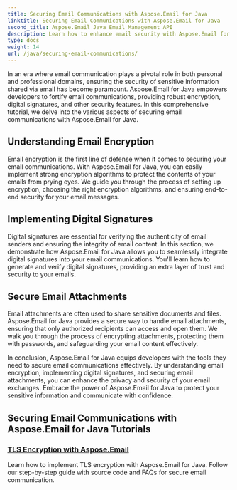 ```yaml
---
title: Securing Email Communications with Aspose.Email for Java
linktitle: Securing Email Communications with Aspose.Email for Java
second_title: Aspose.Email Java Email Management API
description: Learn how to enhance email security with Aspose.Email for Java. Our tutorials cover encryption, digital signatures, and more for secure email communication.
type: docs
weight: 14
url: /java/securing-email-communications/
---
```


In an era where email communication plays a pivotal role in both personal and professional domains, ensuring the security of sensitive information shared via email has become paramount. Aspose.Email for Java empowers developers to fortify email communications, providing robust encryption, digital signatures, and other security features. In this comprehensive tutorial, we delve into the various aspects of securing email communications with Aspose.Email for Java.

## Understanding Email Encryption
Email encryption is the first line of defense when it comes to securing your email communications. With Aspose.Email for Java, you can easily implement strong encryption algorithms to protect the contents of your emails from prying eyes. We guide you through the process of setting up encryption, choosing the right encryption algorithms, and ensuring end-to-end security for your email messages.

## Implementing Digital Signatures
Digital signatures are essential for verifying the authenticity of email senders and ensuring the integrity of email content. In this section, we demonstrate how Aspose.Email for Java allows you to seamlessly integrate digital signatures into your email communications. You'll learn how to generate and verify digital signatures, providing an extra layer of trust and security to your emails.

## Secure Email Attachments
Email attachments are often used to share sensitive documents and files. Aspose.Email for Java provides a secure way to handle email attachments, ensuring that only authorized recipients can access and open them. We walk you through the process of encrypting attachments, protecting them with passwords, and safeguarding your email content effectively.

In conclusion, Aspose.Email for Java equips developers with the tools they need to secure email communications effectively. By understanding email encryption, implementing digital signatures, and securing email attachments, you can enhance the privacy and security of your email exchanges. Embrace the power of Aspose.Email for Java to protect your sensitive information and communicate with confidence.

## Securing Email Communications with Aspose.Email for Java Tutorials
### [TLS Encryption with Aspose.Email](./tls-encryption/)
Learn how to implement TLS encryption with Aspose.Email for Java. Follow our step-by-step guide with source code and FAQs for secure email communication.
